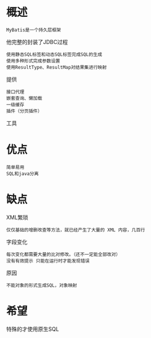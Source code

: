

# 概述

	MyBatis是一个持久层框架

他完整的封装了JDBC过程

	使用静态SQL标签和动态SQL标签完成SQL的生成
	使用多种形式完成参数设置
	使用ResultType、ResultMap对结果集进行映射

提供

	接口代理
	嵌套查询、懒加载
	一级缓存
	插件（分页插件）
	
	
工具


# 优点

	简单易用
	SQL和java分离
	

# 缺点

XML繁琐

	仅仅基础的增删改查等方法，就已经产生了大量的 XML 内容，几百行

字段变化

	每次变化都需要大量的比对修改。（还不一定能全部改对）
	没有有效提示 只能在运行时才能发现错误

原因

	不能对象的形式生成SQL，对象映射


# 希望

特殊的才使用原生SQL



